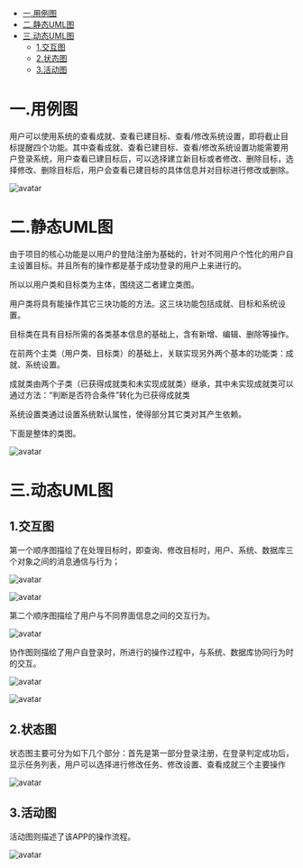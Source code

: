 - [一.用例图](#一用例图)
- [二.静态UML图](#二静态uml图)
- [三.动态UML图](#三动态uml图)
    - [1.交互图](#1交互图)
    - [2.状态图](#2状态图)
    - [3.活动图](#3活动图)

# 一.用例图

用户可以使用系统的查看成就、查看已建目标、查看/修改系统设置，即将截止目标提醒四个功能。其中查看成就、查看已建目标、查看/修改系统设置功能需要用户登录系统，用户查看已建目标后，可以选择建立新目标或者修改、删除目标，选择修改、删除目标后，用户会查看已建目标的具体信息并对目标进行修改或删除。

![avatar](/UML/用例图.png)

# 二.静态UML图

由于项目的核心功能是以用户的登陆注册为基础的，针对不同用户个性化的用户自主设置目标。并且所有的操作都是基于成功登录的用户上来进行的。

所以以用户类和目标类为主体，围绕这二者建立类图。

用户类将具有能操作其它三块功能的方法。这三块功能包括成就、目标和系统设置。

目标类在具有目标所需的各类基本信息的基础上，含有新增、编辑、删除等操作。

在前两个主类（用户类、目标类）的基础上，关联实现另外两个基本的功能类：成就、系统设置。

成就类由两个子类（已获得成就类和未实现成就类）继承，其中未实现成就类可以通过方法：“判断是否符合条件”转化为已获得成就类

系统设置类通过设置系统默认属性，使得部分其它类对其产生依赖。

下面是整体的类图。

![avatar](/UML/静态UML图.png)

# 三.动态UML图

## 1.交互图

第一个顺序图描绘了在处理目标时，即查询、修改目标时，用户、系统、数据库三个对象之间的消息通信与行为；

![avatar](/UML/顺序图.png)

![avatar](/UML/顺序图2.png)

第二个顺序图描绘了用户与不同界面信息之间的交互行为。

![avatar](/UML/顺序图3.png)

协作图则描绘了用户自登录时，所进行的操作过程中，与系统、数据库协同行为时的交互。

![avatar](/UML/协作图.png)

![avatar](/UML/协作图2.png)

## 2.状态图

状态图主要可分为如下几个部分：首先是第一部分登录注册，在登录判定成功后，显示任务列表，用户可以选择进行修改任务、修改设置、查看成就三个主要操作

![avatar](/UML/状态图.png)

## 3.活动图

活动图则描述了该APP的操作流程。

![avatar](/UML/活动图.png)

